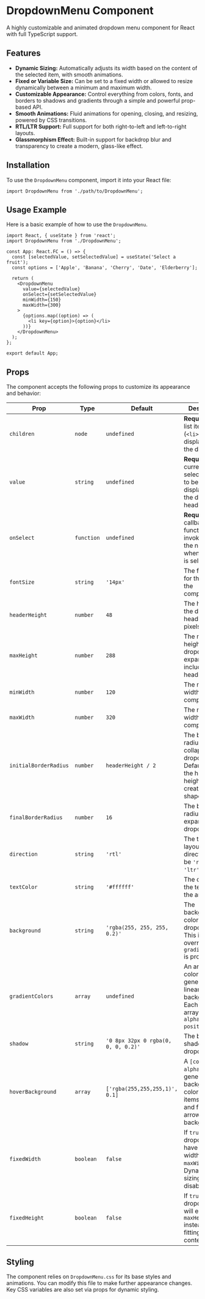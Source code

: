 # DropdownMenu Component

A highly customizable and animated dropdown menu component for React with full TypeScript support.

## Features

- **Dynamic Sizing:** Automatically adjusts its width based on the content of the selected item, with smooth animations.
- **Fixed or Variable Size:** Can be set to a fixed width or allowed to resize dynamically between a minimum and maximum width.
- **Customizable Appearance:** Control everything from colors, fonts, and borders to shadows and gradients through a simple and powerful prop-based API.
- **Smooth Animations:** Fluid animations for opening, closing, and resizing, powered by CSS transitions.
- **RTL/LTR Support:** Full support for both right-to-left and left-to-right layouts.
- **Glassmorphism Effect:** Built-in support for backdrop blur and transparency to create a modern, glass-like effect.

## Installation

To use the `DropdownMenu` component, import it into your React file:

```tsx
import DropdownMenu from './path/to/DropdownMenu';
```

## Usage Example

Here is a basic example of how to use the `DropdownMenu`.

```tsx
import React, { useState } from 'react';
import DropdownMenu from './DropdownMenu';

const App: React.FC = () => {
  const [selectedValue, setSelectedValue] = useState('Select a fruit');
  const options = ['Apple', 'Banana', 'Cherry', 'Date', 'Elderberry'];

  return (
    <DropdownMenu
      value={selectedValue}
      onSelect={setSelectedValue}
      minWidth={150}
      maxWidth={300}
    >
      {options.map((option) => (
        <li key={option}>{option}</li>
      ))}
    </DropdownMenu>
  );
};

export default App;
```

## Props

The component accepts the following props to customize its appearance and behavior:

| Prop                  | Type                               | Default                                             | Description                                                                                                                              |
| --------------------- | ---------------------------------- | --------------------------------------------------- | ---------------------------------------------------------------------------------------------------------------------------------------- |
| `children`            | `node`                             | `undefined`                                         | **Required.** The list items (`<li>`) to be displayed in the dropdown.                                                                    |
| `value`               | `string`                           | `undefined`                                         | **Required.** The currently selected value to be displayed in the dropdown header.                                                       |
| `onSelect`            | `function`                         | `undefined`                                         | **Required.** A callback function that is invoked with the new value when an item is selected.                                           |
| `fontSize`            | `string`                           | `'14px'`                                            | The font size for the text in the component.                                                                                             |
| `headerHeight`        | `number`                           | `48`                                                | The height of the dropdown header in pixels.                                                                                             |
| `maxHeight`           | `number`                           | `288`                                               | The maximum height the dropdown can expand to, including the header.                                                                     |
| `minWidth`            | `number`                           | `120`                                               | The minimum width of the component.                                                                                                      |
| `maxWidth`            | `number`                           | `320`                                               | The maximum width of the component.                                                                                                      |
| `initialBorderRadius` | `number`                           | `headerHeight / 2`                                  | The border radius of the collapsed dropdown. Defaults to half the header height, creating a pill shape.                                  |
| `finalBorderRadius`   | `number`                           | `16`                                                | The border radius of the expanded dropdown.                                                                                              |
| `direction`           | `string`                           | `'rtl'`                                             | The text and layout direction. Can be `'rtl'` or `'ltr'`.                                                                                |
| `textColor`           | `string`                           | `'#ffffff'`                                         | The color of the text and the arrow icon.                                                                                                |
| `background`          | `string`                           | `'rgba(255, 255, 255, 0.2)'`                         | The background color of the dropdown. This is overridden if `gradientColors` is provided.                                              |
| `gradientColors`      | `array`                            | `undefined`                                         | An array of color stops to generate a linear gradient background. Each stop is an array: `[color, alpha, position]`.                    |
| `shadow`              | `string`                           | `'0 8px 32px 0 rgba(0, 0, 0, 0.2)'`                 | The box-shadow for the dropdown.                                                                                                         |
| `hoverBackground`     | `array`                            | `['rgba(255,255,255,1)', 0.1]`                       | A `[color, alpha]` array to generate the background color for list items on hover and for the arrow's background.                      |
| `fixedWidth`          | `boolean`                          | `false`                                             | If `true`, the dropdown will have a fixed width equal to `maxWidth`. Dynamic width sizing will be disabled.                              |
| `fixedHeight`         | `boolean`                          | `false`                                             | If `true`, the dropdown list will expand to `maxHeight` instead of fitting its content.                                                  |

## Styling

The component relies on `DropdownMenu.css` for its base styles and animations. You can modify this file to make further appearance changes. Key CSS variables are also set via props for dynamic styling. 